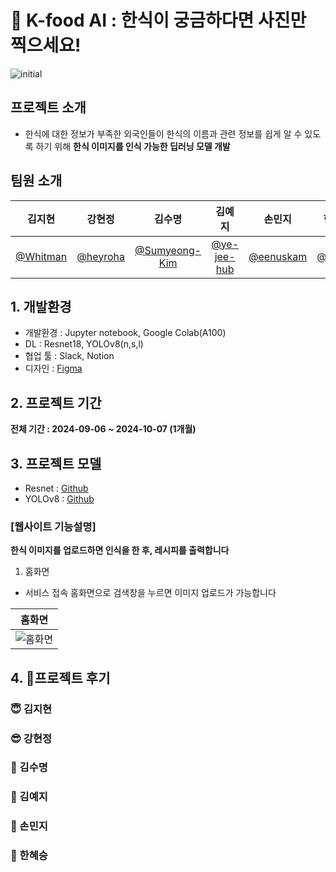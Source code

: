 # 🍚 K-food AI : 한식이 궁금하다면 사진만 찍으세요!
![initial](https://github.com/your-username/your-repo-name/blob/branch-name/path/to/image.png)

## 프로젝트 소개
- 한식에 대한 정보가 부족한 외국인들이 한식의 이름과 관련 정보를 쉽게 알 수 있도록 하기 위해 **한식 이미지를 인식 가능한 딥러닝 모델 개발**

## 팀원 소개
|**김지현**|**강현정**|**김수명**|**김예지**|**손민지**|**한혜승**|
|:---:|:---:|:---:|:---:|:---:|:---:|
|[@Whitman](https://github.com/your-username)|[@heyroha](https://github.com/your-username)|[@Sumyeong-Kim](https://github.com/your-username)|[@ye-jee-hub](https://github.com/your-username)|[@eenuskam](https://github.com/your-username)|[@tmd03](https://github.com/your-username)|

## 1. 개발환경
- 개발환경 : Jupyter notebook, Google Colab(A100)
- DL : Resnet18, YOLOv8(n,s,l)
- 협업 툴 : Slack, Notion
- 디자인 : [Figma](https://www.figma.com/...)

## 2. 프로젝트 기간
**전체 기간 : 2024-09-06 ~ 2024-10-07 (1개월)**

## 3. 프로젝트 모델
- Resnet : [Github](링크)
- YOLOv8 : [Github](링크)

### [웹사이트 기능설명]
**한식 이미지를 업로드하면 인식을 한 후, 레시피를 출력합니다**

1. 홈화면
- 서비스 접속 홈화면으로 검색창을 누르면 이미지 업로드가 가능합니다

| 홈화면 |
|----------|
|![홈화면](https://github.com/your-username/your-repo-name/blob/branch-name/path/to/image.png)|

## 4. 🫶프로젝트 후기

### 😇 김지현
### 😎 강현정
### 🥰 김수명
### 🤩 김예지
### 🤩 손민지
### 🥳 한혜승
